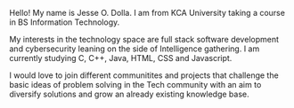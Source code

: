 Hello! My name is Jesse O. Dolla. I am from KCA University taking a course in BS Information Technology.

My interests in the technology space are full stack software development and cybersecurity leaning on the side of Intelligence gathering. I am currently studying C, C++, Java, HTML, CSS and Javascript.

I would love to join different communitites and projects that challenge the basic ideas of problem solving in the Tech community with an aim to diversify solutions and grow an already existing knowledge base.



